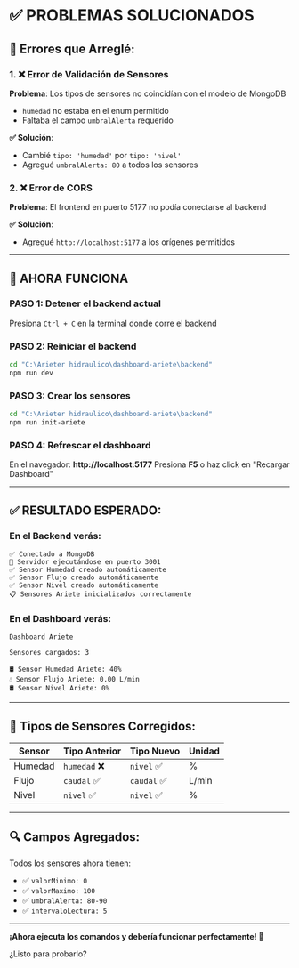 # ✅ PROBLEMAS SOLUCIONADOS

## 🔧 Errores que Arreglé:

### 1. ❌ Error de Validación de Sensores
**Problema**: Los tipos de sensores no coincidían con el modelo de MongoDB
- `humedad` no estaba en el enum permitido
- Faltaba el campo `umbralAlerta` requerido

**✅ Solución**: 
- Cambié `tipo: 'humedad'` por `tipo: 'nivel'`
- Agregué `umbralAlerta: 80` a todos los sensores

### 2. ❌ Error de CORS
**Problema**: El frontend en puerto 5177 no podía conectarse al backend

**✅ Solución**:
- Agregué `http://localhost:5177` a los orígenes permitidos

---

## 🚀 AHORA FUNCIONA

### PASO 1: Detener el backend actual
Presiona `Ctrl + C` en la terminal donde corre el backend

### PASO 2: Reiniciar el backend
```bash
cd "C:\Arieter hidraulico\dashboard-ariete\backend"
npm run dev
```

### PASO 3: Crear los sensores
```bash
cd "C:\Arieter hidraulico\dashboard-ariete\backend"
npm run init-ariete
```

### PASO 4: Refrescar el dashboard
En el navegador: **http://localhost:5177**
Presiona **F5** o haz click en "Recargar Dashboard"

---

## ✅ RESULTADO ESPERADO:

### En el Backend verás:
```
✅ Conectado a MongoDB
🚀 Servidor ejecutándose en puerto 3001
✅ Sensor Humedad creado automáticamente
✅ Sensor Flujo creado automáticamente
✅ Sensor Nivel creado automáticamente
📋 Sensores Ariete inicializados correctamente
```

### En el Dashboard verás:
```
Dashboard Ariete

Sensores cargados: 3

🛢️ Sensor Humedad Ariete: 40%
💧 Sensor Flujo Ariete: 0.00 L/min
🛢️ Sensor Nivel Ariete: 0%
```

---

## 🎯 Tipos de Sensores Corregidos:

| Sensor | Tipo Anterior | Tipo Nuevo | Unidad |
|--------|---------------|------------|--------|
| Humedad | `humedad` ❌ | `nivel` ✅ | % |
| Flujo | `caudal` ✅ | `caudal` ✅ | L/min |
| Nivel | `nivel` ✅ | `nivel` ✅ | % |

---

## 🔍 Campos Agregados:

Todos los sensores ahora tienen:
- ✅ `valorMinimo: 0`
- ✅ `valorMaximo: 100`
- ✅ `umbralAlerta: 80-90`
- ✅ `intervaloLectura: 5`

---

**¡Ahora ejecuta los comandos y debería funcionar perfectamente! 🚀**

¿Listo para probarlo?







